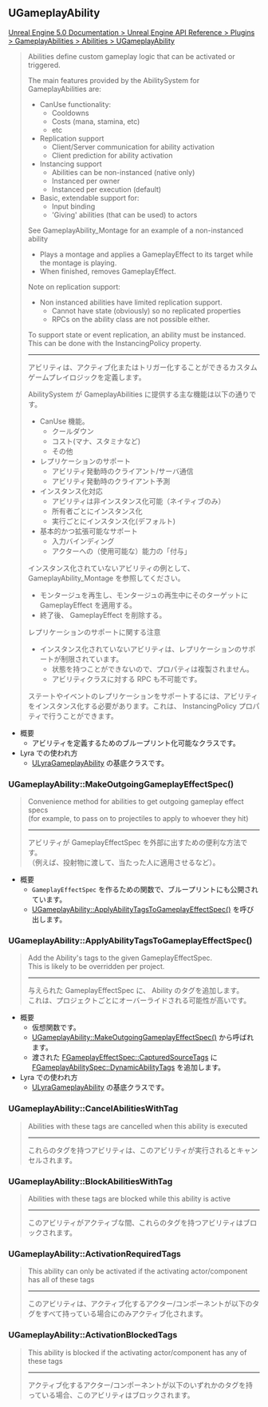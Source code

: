 ## UGameplayAbility

[Unreal Engine 5.0 Documentation > Unreal Engine API Reference > Plugins > GameplayAbilities > Abilities > UGameplayAbility](https://docs.unrealengine.com/5.0/en-US/API/Plugins/GameplayAbilities/Abilities/UGameplayAbility/)

> Abilities define custom gameplay logic that can be activated or triggered.
> 
> The main features provided by the AbilitySystem for GameplayAbilities are: 
> - CanUse functionality:
> 	- Cooldowns
> 	- Costs (mana, stamina, etc)
> 	- etc
> - Replication support
> 	- Client/Server communication for ability activation
> 	- Client prediction for ability activation
> - Instancing support
> 	- Abilities can be non-instanced (native only)
> 	- Instanced per owner
> 	- Instanced per execution (default)
> - Basic, extendable support for:
> 	- Input binding
> 	- 'Giving' abilities (that can be used) to actors
> 
> See GameplayAbility_Montage for an example of a non-instanced ability
> - Plays a montage and applies a GameplayEffect to its target while the montage is playing.
> - When finished, removes GameplayEffect.
> 
> Note on replication support:
> - Non instanced abilities have limited replication support. 
> 	- Cannot have state (obviously) so no replicated properties
> 	- RPCs on the ability class are not possible either.
> 
> To support state or event replication, an ability must be instanced. This can be done with the InstancingPolicy property.
> 
> ----
> アビリティは、アクティブ化またはトリガー化することができるカスタムゲームプレイロジックを定義します。
>  
> AbilitySystem が GameplayAbilities に提供する主な機能は以下の通りです。
> - CanUse 機能。
> 	- クールダウン
> 	- コスト(マナ、スタミナなど)
> 	- その他
> - レプリケーションのサポート
> 	- アビリティ発動時のクライアント/サーバ通信
> 	- アビリティ発動時のクライアント予測
> - インスタンス化対応
> 	- アビリティは非インスタンス化可能（ネイティブのみ）
> 	- 所有者ごとにインスタンス化
> 	- 実行ごとにインスタンス化(デフォルト)
> - 基本的かつ拡張可能なサポート
> 	- 入力バインディング
> 	- アクターへの（使用可能な）能力の「付与」
> 
> インスタンス化されていないアビリティの例として、 GameplayAbility_Montage を参照してください。
> - モンタージュを再生し、モンタージュの再生中にそのターゲットに GameplayEffect を適用する。
> - 終了後、 GameplayEffect を削除する。
> 
> レプリケーションのサポートに関する注意
> - インスタンス化されていないアビリティは、レプリケーションのサポートが制限されています。 
> 	- 状態を持つことができないので、プロパティは複製されません。
> 	- アビリティクラスに対する RPC も不可能です。
> 
> ステートやイベントのレプリケーションをサポートするには、アビリティをインスタンス化する必要があります。これは、 InstancingPolicy プロパティで行うことができます。

* 概要
	* アビリティを定義するためのブループリント化可能なクラスです。
* Lyra での使われ方
	* [ULyraGameplayAbility] の基底クラスです。

### UGameplayAbility::MakeOutgoingGameplayEffectSpec()

> Convenience method for abilities to get outgoing gameplay effect specs  
> (for example, to pass on to projectiles to apply to whoever they hit)  
> 
> ----
> アビリティが GameplayEffectSpec を外部に出すための便利な方法です。  
> （例えば、投射物に渡して、当たった人に適用させるなど）。  

* 概要
	* `GameplayEffectSpec` を作るための関数で、ブループリントにも公開されています。
	* [UGameplayAbility::ApplyAbilityTagsToGameplayEffectSpec()] を呼び出します。


### UGameplayAbility::ApplyAbilityTagsToGameplayEffectSpec()

> Add the Ability's tags to the given GameplayEffectSpec.  
> This is likely to be overridden per project.  
> 
> ----
> 与えられた GameplayEffectSpec に、 Ability のタグを追加します。  
> これは、プロジェクトごとにオーバーライドされる可能性が高いです。  

* 概要
	* 仮想関数です。
	* [UGameplayAbility::MakeOutgoingGameplayEffectSpec()] から呼ばれます。
	* 渡された [FGameplayEffectSpec::CapturedSourceTags] に [FGameplayAbilitySpec::DynamicAbilityTags] を追加します。
* Lyra での使われ方
	* [ULyraGameplayAbility] の基底クラスです。


### UGameplayAbility::CancelAbilitiesWithTag

> Abilities with these tags are cancelled when this ability is executed  
> 
> ----
> これらのタグを持つアビリティは、このアビリティが実行されるとキャンセルされます。 


### UGameplayAbility::BlockAbilitiesWithTag

> Abilities with these tags are blocked while this ability is active  
> 
> ----
> このアビリティがアクティブな間、これらのタグを持つアビリティはブロックされます。 

### UGameplayAbility::ActivationRequiredTags

> This ability can only be activated if the activating actor/component has all of these tags  
> 
> ----
> このアビリティは、アクティブ化するアクター/コンポーネントが以下のタグをすべて持っている場合にのみアクティブ化されます。 

### UGameplayAbility::ActivationBlockedTags

> This ability is blocked if the activating actor/component has any of these tags  
> 
> ----
> アクティブ化するアクター/コンポーネントが以下のいずれかのタグを持っている場合、このアビリティはブロックされます。 



<!--- ページ内のリンク --->

<!--- 自前の画像へのリンク --->

<!--- generated --->
[ULyraGameplayAbility]: ../../Lyra/GameplayAbility/ULyraGameplayAbility.md#ulyragameplayability
[FGameplayAbilitySpec::DynamicAbilityTags]: ../../UE/GameplayAbility/FGameplayAbilitySpec.md#fgameplayabilityspecdynamicabilitytags
[FGameplayEffectSpec::CapturedSourceTags]: ../../UE/GameplayAbility/FGameplayEffectSpec.md#fgameplayeffectspeccapturedsourcetags
[UGameplayAbility::MakeOutgoingGameplayEffectSpec()]: ../../UE/GameplayAbility/UGameplayAbility.md#ugameplayabilitymakeoutgoinggameplayeffectspec
[UGameplayAbility::ApplyAbilityTagsToGameplayEffectSpec()]: ../../UE/GameplayAbility/UGameplayAbility.md#ugameplayabilityapplyabilitytagstogameplayeffectspec
